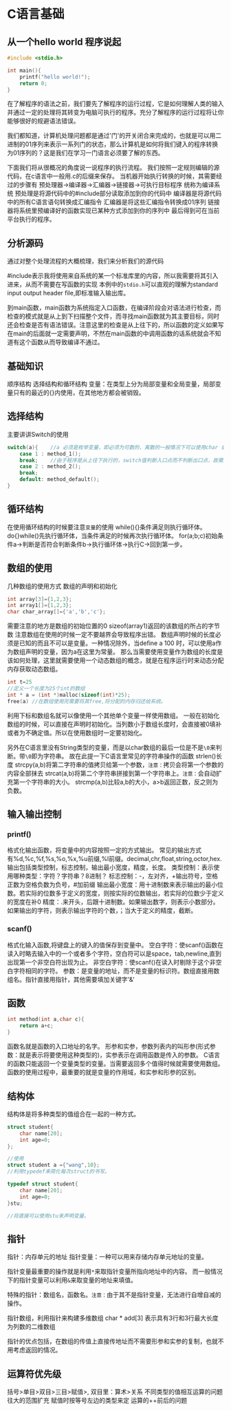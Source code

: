 # C语言基础
## 从一个hello world 程序说起

```c
#include <stdio.h>

int main(){
    printf("hello world!");
    return 0;
}

```
在了解程序的语法之前，我们要先了解程序的运行过程，它是如何理解人类的输入并通过一定的处理将其转变为电脑可执行的程序。充分了解程序的运行过程将让你能够很好的规避语法错误。

我们都知道，计算机处理问题都是通过'门'的开关闭合来完成的，也就是可以用二进制的01序列来表示一系列门的状态，那么计算机是如何将我们键入的程序转换为01序列的？这是我们在学习一门语言必须要了解的东西。

下面我们将从很概况的角度说一说程序的执行流程。
我们按照一定规则编辑的源代码，在c语言中一般用.c的后缀来保存。
当机器开始执行转换的时候，其需要经过的步骤有
预处理器->编译器->汇编器->链接器->可执行目标程序
统称为编译系统
预处理是将源代码中的#include部分读取添加到你的代码中
编译器是将源代码中的所有C语言语句转换成汇编指令
汇编器是将这些汇编指令转换成01序列
链接器将系统里预编译好的函数实现已某种方式添加到你的序列中
最后得到可在当前平台执行的程序。

## 分析源码
通过对整个处理流程的大概梳理，我们来分析我们的源代码

#include表示我将使用来自系统的某一个标准库里的内容，所以我需要将其引入进来，从而不需要在写函数的实现
本例中的`stdio.h`可以直观的理解为standard input output header file,即标准输入输出库。

到main函数，main函数为系统指定入口函数，在编译阶段会对语法进行检查，而检查的模式就是从上到下扫描整个文件，而寻找main函数就为其主要目标，同时还会检查是否有语法错误。注意这里的检查是从上往下的，所以函数的定义如果写在main的后面就一定需要声明，不然在main函数的中调用函数的话系统就会不知道有这个函数从而导致编译不通过。

## 基础知识
顺序结构 选择结构和循环结构
变量：在类型上分为局部变量和全局变量，局部变量只有的最近的{}内使用，在其他地方都会被销毁。


## 选择结构
主要讲讲Switch的使用

```c
switch(a){    //a 必须是枚举变量，即必须为可数的，离散的一般情况下可以使用char 或者是 int 
    case 1 : method_1();
    break;    //由于程序是从上往下执行的，switch值判断入口点而不判断出口点，故需要break；
    case 2 : method_2();
    break;
    default: method_default();
}
```

## 循环结构
在使用循环结构的时候要注意`变量`的使用
while(){}条件满足则执行循环体。
do{}while()先执行循环体，当条件满足的时候再次执行循环体。
for(a;b;c)初始条件a->判断是否符合判断条件b->执行循环体->执行C->回到第一步。


## 数组的使用
几种数组的使用方式
数组的声明和初始化
```c
int array[3]={1,2,3};
int array1[]={1,2,3};
char char_array[]={'a','b','c'};
```
需要注意的地方是数组的初始位置的0
sizeof(array1)返回的该数组的所占的字节数
注意数组在使用的时候一定不要越界会导致程序出错。
数组声明时候的长度必须是已知的而且不可以是变量。一种情况除外，当define a 100 时，可以使用a作为数组声明的变量，因为a在这里为常量。
那么当需要使用变量作为数组的长度是该如何处理，这里就需要使用一个动态数组的概念，就是在程序运行时来动态分配内存获取动态数组。

```c
int t=25
//定义一个长度为25个int的数组
int * a = (int *)malloc(sizeof(int)*25);
free(a) //在数组使用完需要将其free,将分配的内存归还给系统。

```

利用下标和数组名就可以像使用一个其他单个变量一样使用数组。
一般在初始化数组的时候，可以直接在声明时初始化。当列数小于数组长度时，会直接被0填补或者为不确定值。所以在使用数组时一定要初始化。

另外在C语言里没有String类型的变量，而是以char数组的最后一位是不是`\0`来判断。带`\0`即为字符串。
故在此提一下C语言里常见的字符串操作的函数
strlen()长度
strcpy(a,b)将第二字符串的值拷贝给第一个参数，`注意：`拷贝会将第一个参数的内容全部抹去
strcat(a,b)将第二个字符串拼接到第一个字符串上。`注意：`会自动扩充第一个字符串的大小。
strcmp(a,b)比较a,b的大小，a>b返回正数，反之则为负数。

## 输入输出控制
### printf()
格式化输出函数，将变量中的内容按照一定的方式输出。
常见的输出方式有%d,%c,%f,%s,%o,%x,%u前缀,%l前缀。decimal,chr,float,string,octor,hex.
输出包括类型控制，标志控制，输出最小宽度，精度，长度。
类型控制：表示使用哪种类型：字符？字符串？8进制？
标志控制：-，左对齐，+输出符号，空格正数为空格负数为负号，#加前缀
输出最小宽度：用十进制数来表示输出的最小位数。若实际的位数多于定义的宽度，则按实际的位数输出，若实际的位数少于定义的宽度在补0
精度：.来开头，后跟十进制数。如果输出数字，则表示小数部分。如果输出的字符，则表示输出字符的个数，；当大于定义的精度，截断。
### scanf()
格式化输入函数,将键盘上的键入的值保存到变量中。
空白字符：使scanf()函数在读入时略去输入中的一个或者多个字符，空白符可以是space，tab,newline,直到出现第一个非空白符出现为止。
非空白字符：使scanf()在读入时剔除于这个非空白字符相同的字符。
参数：是变量的地址，而不是变量的标识符。数组直接用数组名。指针直接用指针，其他需要填加关键字'&'

## 函数
```c
int method(int a,char c){
    return a+c;
}
```

函数名就是函数的入口地址的名字。
形参和实参，参数列表内的叫形参(形式参数：就是表示将要使用这种类型的)，实参表示在调用函数是传入的参数。
C语言的函数只能返回一个变量类型的变量。当需要返回多个值得时候就需要使用数组。
函数的使用过程中，最重要的就是变量的作用域，和实参和形参的区别。

## 结构体
结构体是将多种类型的值组合在一起的一种方式。

```c
struct student{
    char name[20];
    int age=0;
};

//使用
struct student a ={"wang",10};
//利用typedef来简化每次struct的书写。

typedef struct student{
    char name[20];
    int age=0;
}stu;

//将直接可以使用stu来声明变量。

```

## 指针
指针：内存单元的地址
指针变量：一种可以用来存储内存单元地址的变量。

指针变量最重要的操作就是利用`*`来取指针变量所指向地址中的内容。
而一般情况下的指针变量可以利用`&`来取变量的地址来填值。

特殊的指针：数组名，函数名。`注意：`由于其不是指针变量，无法进行自增自减的操作。

指针数组，利用指针来构建多维数组
char * add[3] 表示具有3行和3行最大长度为列数的二维数组

指针的优点包括，在数组的传值上直接传地址而不需要形参和实参的复制，也就不用考虑返回的情况。

## 运算符优先级
括号>单目>双目>三目>赋值>,
双目里：算术>关系
不同类型的值相互运算的问题
往大的范围扩充
赋值时按等号左边的类型来定
运算的++前后的问题
